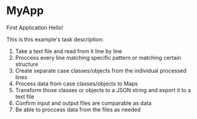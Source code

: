 # MyApp
First Application
Hello!

This is this example's task description:

1. Take a text file and read from it line by line
3. Proccess every line matching specific pattern or matching certain structure
4. Create separate case classes/objects from the individual processed lines
5. Process data from case classes/objects to Maps
6. Transform those classes or objects to a JSON string and export it to a text file
7. Confirm input and output files are comparable as data
8. Be able to proccess data from the files as needed
